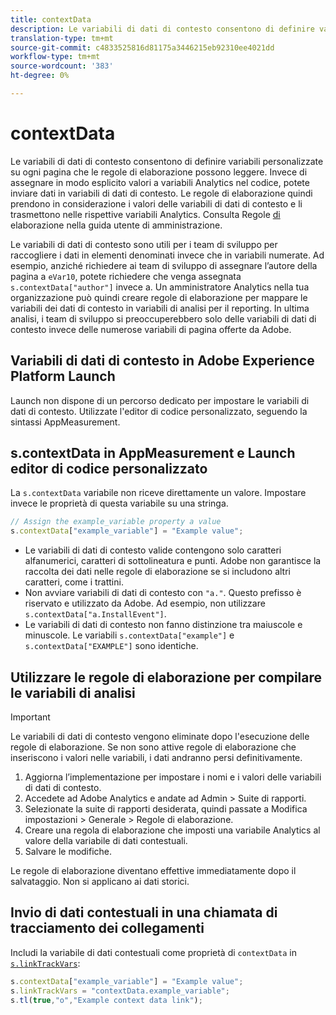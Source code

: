 ```yaml
---
title: contextData
description: Le variabili di dati di contesto consentono di definire variabili personalizzate su ogni pagina che le regole di elaborazione possono leggere.
translation-type: tm+mt
source-git-commit: c4833525816d81175a3446215eb92310ee4021dd
workflow-type: tm+mt
source-wordcount: '383'
ht-degree: 0%

---
```



# contextData

Le variabili di dati di contesto consentono di definire variabili personalizzate su ogni pagina che le regole di elaborazione possono leggere. Invece di assegnare in modo esplicito valori a  variabili Analytics nel codice, potete inviare dati in variabili di dati di contesto. Le regole di elaborazione quindi prendono in considerazione i valori delle variabili di dati di contesto e li trasmettono nelle rispettive variabili  Analytics. Consulta Regole [di](/help/admin/admin/c-processing-rules/c-processing-rules-configuration/t-processing-rules.md) elaborazione nella guida utente di amministrazione.

Le variabili di dati di contesto sono utili per i team di sviluppo per raccogliere i dati in elementi denominati invece che in variabili numerate. Ad esempio, anziché richiedere ai team di sviluppo di assegnare l’autore della pagina a `eVar10`, potete richiedere che venga assegnata `s.contextData["author"]` invece a. Un amministratore Analytics  nella tua organizzazione può quindi creare regole di elaborazione per mappare le variabili dei dati di contesto in variabili di analisi per il reporting. In ultima analisi, i team di sviluppo si preoccuperebbero solo delle variabili di dati di contesto invece delle numerose variabili di pagina offerte da Adobe.

## Variabili di dati di contesto in  Adobe Experience Platform Launch

Launch non dispone di un percorso dedicato per impostare le variabili di dati di contesto. Utilizzate l&#39;editor di codice personalizzato, seguendo la sintassi AppMeasurement.

## s.contextData in AppMeasurement e Launch editor di codice personalizzato

La `s.contextData` variabile non riceve direttamente un valore. Impostare invece le proprietà di questa variabile su una stringa.

```js
// Assign the example_variable property a value
s.contextData["example_variable"] = "Example value";
```

* Le variabili di dati di contesto valide contengono solo caratteri alfanumerici, caratteri di sottolineatura e punti. Adobe non garantisce la raccolta dei dati nelle regole di elaborazione se si includono altri caratteri, come i trattini.
* Non avviare variabili di dati di contesto con `"a."`. Questo prefisso è riservato e utilizzato da Adobe. Ad esempio, non utilizzare `s.contextData["a.InstallEvent"]`.
* Le variabili di dati di contesto non fanno distinzione tra maiuscole e minuscole. Le variabili `s.contextData["example"]` e `s.contextData["EXAMPLE"]` sono identiche.

## Utilizzare le regole di elaborazione per compilare le variabili di analisi

>[!IMPORTANT]
>
>Le variabili di dati di contesto vengono eliminate dopo l&#39;esecuzione delle regole di elaborazione. Se non sono attive regole di elaborazione che inseriscono i valori nelle variabili, i dati andranno persi definitivamente.

1. Aggiorna l’implementazione per impostare i nomi e i valori delle variabili di dati di contesto.
2. Accedete ad Adobe  Analytics e andate ad Admin > Suite di rapporti.
3. Selezionate la suite di rapporti desiderata, quindi passate a Modifica impostazioni > Generale > Regole di elaborazione.
4. Creare una regola di elaborazione che imposti una variabile Analytics  al valore della variabile di dati contestuali.
5. Salvare le modifiche.

Le regole di elaborazione diventano effettive immediatamente dopo il salvataggio. Non si applicano ai dati storici.

## Invio di dati contestuali in una chiamata di tracciamento dei collegamenti

Includi la variabile di dati contestuali come proprietà di `contextData` in [`s.linkTrackVars`](../config-vars/linktrackvars.md):

```js
s.contextData["example_variable"] = "Example value";
s.linkTrackVars = "contextData.example_variable";
s.tl(true,"o","Example context data link");
```
